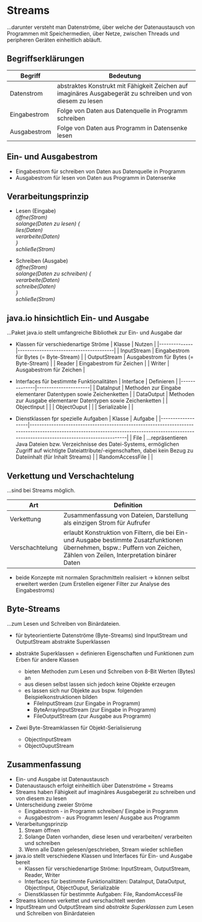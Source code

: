 # Streams

...darunter versteht man Datenströme, über welche der Datenaustausch von Programmen mit Speichermedien, über Netze, zwischen Threads und peripheren Geräten einheitlich abläuft.

## Begriffserklärungen

| Begriff      | Bedeutung                                                                                                   |
|--------------|-------------------------------------------------------------------------------------------------------------|
| Datenstrom   | abstraktes Konstrukt mit Fähigkeit Zeichen auf imaginäres Ausgabegerät zu schreiben und von diesem zu lesen |
| Eingabestrom | Folge von Daten aus Datenquelle in Programm schreiben                                                       |
| Ausgabestrom | Folge von Daten aus Programm in Datensenke lesen                                                            |

## Ein- und Ausgabestrom

- Eingabestrom für schreiben von Daten aus Datenquelle in Programm
- Ausgabestrom für lesen von Daten aus Programm in Datensenke

## Verarbeitungsprinzip

- Lesen (Eingabe)\
  _öffne(Strom)_\
  _solange(Daten zu lesen) {_\
    _lies(Daten)_\
    _verarbeite(Daten)_\
  _}_\
  _schließe(Strom)_

- Schreiben (Ausgabe)\
  _öffne(Strom)_\
  _solange(Daten zu schreiben) {_\
    _verarbeite(Daten)_\
    _schreibe(Daten)_\
  _}_\
  _schließe(Strom)_


## java.io hinsichtlich Ein- und Ausgabe

...Paket java.io stellt umfangreiche Bibliothek zur Ein- und Ausgabe dar

- Klassen für verschiedenartige Ströme
  | Klasse       | Nutzen                                 |
  |--------------|----------------------------------------|
  | InputStream  | Eingabestrom für Bytes (= Byte-Stream) |
  | OutputStream | Ausgabestrom für Bytes (= Byte-Stream) |
  | Reader       | Eingabestrom für Zeichen               |
  | Writer       | Ausgabestrom für Zeichen               |

- Interfaces für bestimmte Funktionalitäten
  | Interface    | Definieren           |
  |--------------|----------------------|
  | DataInput    | Methoden zur Eingabe elementarer Datentypen sowie Zeichenketten |
  | DataOutput   | Methoden zur Ausgabe elementarer Datentypen sowie Zeichenketten |
  | ObjectInput  |                      |
  | ObjectOuput  |                      |
  | Serializable |                      |

- Dienstklassen fpr spezielle Aufgaben
  | Klasse            | Aufgabe                                                                                                                                                                                    |
  |-------------------|--------------------------------------------------------------------------------------------------------------------------------------------------------------------------------------------|
  | File              | ...repräsentieren Java Dateien bzw. Verzeichnisse des Datei-Systems, ermöglichen Zugriff auf wichtigte Dateiattribute/-eigenschaften, dabei kein Bezug zu Dateiinhalt (für Inhalt Streams) |
  | RandomAccessFile  |                                                                                                                                                                                            |   

## Verkettung und Verschachtelung

...sind bei Streams möglich.

| Art             | Definition                                                                                                                                                                    |
|-----------------|-------------------------------------------------------------------------------------------------------------------------------------------------------------------------------|
| Verkettung      | Zusammenfassung von Dateien, Darstellung als einzigen Strom für Aufrufer                                                                                                      |
| Verschachtelung | erlaubt Konstruktion von Filtern, die bei Ein- und Ausgabe bestimmte Zusatzfunktionen übernehmen, bspw.: Puffern von Zeichen, Zählen von Zeilen, Interpretation binärer Daten |

- beide Konzepte mit normalen Sprachmitteln realisiert
  -> können selbst erweitert werden (zum Erstellen eigener Filter zur Analyse des Eingabestroms)

## Byte-Streams

...zum Lesen und Schreiben von Binärdateien.

- für byteorientierte Datenströme (Byte-Streams) sind InputStream und OutputStream abstrakte Superklassen
- abstrakte Superklassen = definieren Eigenschaften und Funktionen zum Erben für andere Klassen
  - bieten Methoden zum Lesen und Schreiben von 8-Bit Werten (Bytes) an
  - aus diesen selbst lassen sich jedoch keine Objekte erzeugen
  - es lassen sich nur Objekte aus bspw. folgenden Beispielkonstruktionen bilden
    - FileInputStream (zur Eingabe in Programm)
    - ByteArrayInputStream (zur Eingabe in Programm)
    - FileOutputStream (zur Ausgabe aus Programm)

- Zwei Byte-Streamklassen für Objekt-Serialisierung
  - ObjectInputStream
  - ObjectOuputStream

## Zusammenfassung

- Ein- und Ausgabe ist Datenaustausch
- Datenaustausch erfolgt einheitlich über Datenströme = Streams
- Streams haben Fähigkeit auf imaginäres Ausgabegerät zu schreiben und von diesem zu lesen
- Unterscheidung zweier Ströme
  - Eingabestrom - in Programm schreiben/ Eingabe in Programm
  - Ausgabestrom - aus Programm lesen/ Ausgabe aus Programm
- Verarbeitungsprinzip
  1. Stream öffnen
  2. Solange Daten vorhanden, diese lesen und verarbeiten/ verarbeiten und schreiben
  3. Wenn alle Daten gelesen/geschrieben, Stream wieder schließen
- java.io stellt verschiedene Klassen und Interfaces für Ein- und Ausgabe bereit
  - Klassen für verschiedenartige Ströme: InputStream, OutputStream, Reader, Writer
  - Interfaces für bestimmte Funktionalitäten: DataInput, DataOutput, ObjectInput, ObjectOuput, Serializable
  - Dienstklassen für bestimmte Aufgaben: File, RandomAccessFile
- Streams können verkettet und verschachtelt werden
- InputStream und OutputStream sind _abstrakte Superklassen_ zum Lesen und Schreiben von Binärdateien
